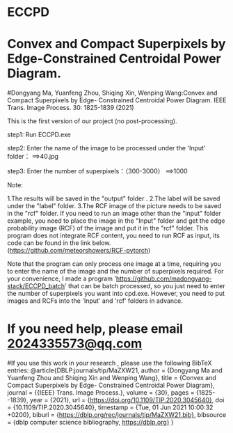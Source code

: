 # ECCPD
# Convex and Compact Superpixels by Edge-Constrained Centroidal Power Diagram.
#Dongyang Ma, Yuanfeng Zhou, Shiqing Xin, Wenping Wang:Convex and Compact Superpixels by Edge- Constrained Centroidal Power Diagram. IEEE Trans. Image Process. 30: 1825-1839 (2021)

This is the first version of our project (no post-processing). 

step1:
Run ECCPD.exe 


step2:
Enter the name of the image to be processed under the 'Input' folder：
==>40.jpg


step3:
Enter the number of superpixels：（300-3000）
==>1000



Note:


1.The results will be saved in the "output" folder .
2.The label will be saved under the "label" folder. 
3.The RCF image of the picture needs to be saved in the "rcf" folder. 
If you need to run an image other than the "input" folder example, you need to place the image in the "Input" folder and get the edge probability image (RCF) 
of the image and put it in the "rcf" folder. This program does not integrate RCF content, you need to run RCF as input, its code can be found in the link below. 
 (https://github.com/meteorshowers/RCF-pytorch)

Note that the program can only process one image at a time, requiring you to enter the name of the image and the number of superpixels required. For your convenience, I made a program 'https://github.com/madongyang-stack/ECCPD_batch' that can be batch processed, so you just need to enter the number of superpixels you want into cpd.exe. However, you need to put images and RCFs into the 'Input' and 'rcf' folders in advance.  
# If you need help, please email 2024335573@qq.com

#If you use this work in your research , please use the following BibTeX entries:
@article{DBLP:journals/tip/MaZXW21,
  author    = {Dongyang Ma and
               Yuanfeng Zhou and
               Shiqing Xin and
               Wenping Wang},
  title     = {Convex and Compact Superpixels by Edge- Constrained Centroidal Power
               Diagram},
  journal   = {{IEEE} Trans. Image Process.},
  volume    = {30},
  pages     = {1825--1839},
  year      = {2021},
  url       = {https://doi.org/10.1109/TIP.2020.3045640},
  doi       = {10.1109/TIP.2020.3045640},
  timestamp = {Tue, 01 Jun 2021 10:00:32 +0200},
  biburl    = {https://dblp.org/rec/journals/tip/MaZXW21.bib},
  bibsource = {dblp computer science bibliography, https://dblp.org}
}
